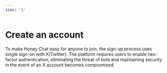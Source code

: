 ```yaml
---
icon: '1'
---
```


# Create an account

To make Honey Chat easy for anyone to join, the sign-up process uses single sign-on with X(Twitter). The platform requires users to enable two-factor authentication, eliminating the threat of bots and maintaining security in the event of an X account becomes compromised.
